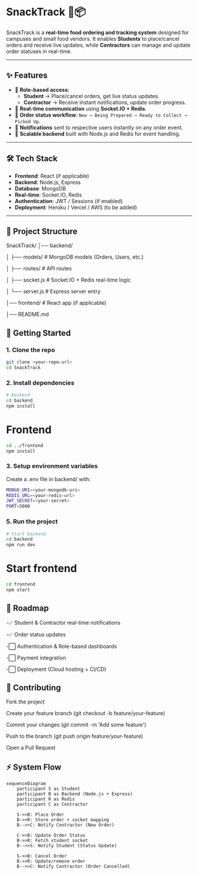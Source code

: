 # SnackTrack 🍔📦  

SnackTrack is a **real-time food ordering and tracking system** designed for campuses and small food vendors. It enables **Students** to place/cancel orders and receive live updates, while **Contractors** can manage and update order statuses in real-time.  

---

## ✨ Features  

- 🔹 **Role-based access**:  
  - **Student** → Place/cancel orders, get live status updates.  
  - **Contractor** → Receive instant notifications, update order progress.  
- 🔹 **Real-time communication** using **Socket.IO + Redis**.  
- 🔹 **Order status workflow**: `New → Being Prepared → Ready to Collect → Picked Up`.  
- 🔹 **Notifications** sent to respective users instantly on any order event.  
- 🔹 **Scalable backend** built with Node.js and Redis for event handling.  

---

## 🛠️ Tech Stack  

- **Frontend**: React (if applicable)  
- **Backend**: Node.js, Express  
- **Database**: MongoDB  
- **Real-time**: Socket.IO, Redis  
- **Authentication**: JWT / Sessions (if enabled)  
- **Deployment**: Heroku / Vercel / AWS (to be added)  

---
## 📂 Project Structure  

SnackTrack/
│── backend/

│ ├── models/ # MongoDB models (Orders, Users, etc.)

│ ├── routes/ # API routes

│ ├── socket.js # Socket.IO + Redis real-time logic

│ └── server.js # Express server entry

│── frontend/ # React app (if applicable)


│── README.md

## 🚀 Getting Started  

### 1. Clone the repo  
```bash
git clone <your-repo-url>
cd SnackTrack
```
### 2. Install dependencies
``` bash
# Backend
cd backend
npm install
```
# Frontend 
``` bash
cd ../frontend
npm install
```
### 3. Setup environment variables
Create a .env file in backend/ with:
``` bash
MONGO_URI=<your-mongodb-uri>
REDIS_URL=<your-redis-url>
JWT_SECRET=<your-secret>
PORT=5000
```

### 5. Run the project
``` bash
# Start backend
cd backend
npm run dev
```
# Start frontend
``` bash
cd frontend
npm start
```

## 📌 Roadmap
-✅ Student & Contractor real-time notifications

-✅ Order status updates

-⬜ Authentication & Role-based dashboards

-⬜ Payment integration

-⬜ Deployment (Cloud hosting + CI/CD)

## 🤝 Contributing
Fork the project

Create your feature branch (git checkout -b feature/your-feature)

Commit your changes (git commit -m 'Add some feature')

Push to the branch (git push origin feature/your-feature)

Open a Pull Request

## ⚡ System Flow  

```mermaid
sequenceDiagram
    participant S as Student
    participant B as Backend (Node.js + Express)
    participant R as Redis
    participant C as Contractor

    S->>B: Place Order
    B->>R: Store order + socket mapping
    B-->>C: Notify Contractor (New Order)

    C->>B: Update Order Status
    B->>R: Fetch student socket
    B-->>S: Notify Student (Status Update)

    S->>B: Cancel Order
    B->>R: Update/remove order
    B-->>C: Notify Contractor (Order Cancelled)
``` 
